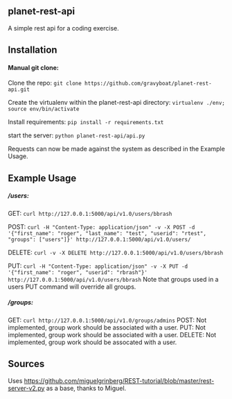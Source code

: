 ## planet-rest-api

A simple rest api for a coding exercise.

## Installation

#### Manual git clone:

Clone the repo: `git clone https://github.com/gravyboat/planet-rest-api.git`

Create the virtualenv within the planet-rest-api directory: `virtualenv ./env; source env/bin/activate`

Install requirements: `pip install -r requirements.txt`

start the server: `python planet-rest-api/api.py`

Requests can now be made against the system as described in the Example Usage.

## Example Usage

##### /users:

GET: `curl http://127.0.0.1:5000/api/v1.0/users/bbrash`

POST: `curl -H "Content-Type: application/json" -v -X POST -d '{"first_name": "roger", "last_name": "test", "userid": "rtest", "groups": ["users"]}' http://127.0.0.1:5000/api/v1.0/users/`

DELETE: `curl -v -X DELETE http://127.0.0.1:5000/api/v1.0/users/bbrash`

PUT: `curl -H "Content-Type: application/json" -v -X PUT -d '{"first_name": "roger", "userid": "rbrash"}' http://127.0.0.1:5000/api/v1.0/users/bbrash`
Note that groups used in a users PUT command will override all groups.


##### /groups:

GET: `curl http://127.0.0.1:5000/api/v1.0/groups/admins`
POST: Not implemented, group work should be associated with a user.
PUT: Not implemented, group work should be associated with a user.
DELETE: Not implemented, group work should be assocated with a user.

## Sources

Uses https://github.com/miguelgrinberg/REST-tutorial/blob/master/rest-server-v2.py
as a base, thanks to Miguel.
